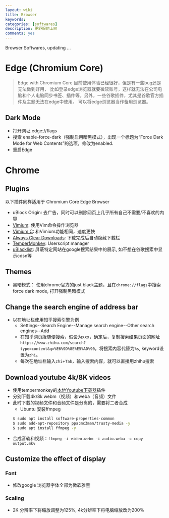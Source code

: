 ```yaml
---
layout: wiki
title: Browser
keywords: 
categories: [softwares]
description: 更舒服的上网
comments: yes
---
```


Browser Softwares, updating ...

# Edge (Chromium Core)

> Edge with Chromium Core 目前使用体验已经很好，但是有一些bug还是无法做到好用， 比如登录edge浏览器就要微软账号，这样就无法在公司电脑和个人电脑同步书签、插件等。另外，一些谷歌插件，尤其是谷歌官方插件及主题无法在edge中使用。 可以将edge浏览器当作备用浏览器。

## Dark Mode
- 打开网址 edge://flags
- 搜索 enable-force-dark（强制启用暗黑模式），出现一个标题为“Force Dark Mode for Web Contents”的选项，修改为enabled.
- 重启Edge

# Chrome

## Plugins

以下插件同样适用于 Chromium Core Edge Browser
- uBlock Origin: 去广告，同时可以删除网页上几乎所有自己不需要/不喜欢的内容
- [Vimium](https://chrome.google.com/webstore/detail/vimium/dbepggeogbaibhgnhhndojpepiihcmeb): 使用Vim命令操作浏览器
- [Vimium C](https://github.com/gdh1995/vimium-c): 和Vimium功能相同，速度更快
- [Always Clear Downloads](https://chrome.google.com/webstore/detail/always-clear-downloads-in/efoelbbfbknfhpmgclpcdbkoieedkkai): 下载完成后自动隐藏下载栏
- [TemperMonkey](https://chrome.google.com/webstore/detail/tampermonkey/dhdgffkkebhmkfjojejmpbldmpobfkfo): Userscript manager
- [uBlacklist](https://chrome.google.com/webstore/detail/ublacklist/pncfbmialoiaghdehhbnbhkkgmjanfhe): 屏蔽特定网站在google搜索结果中的展示, 如不想在谷歌搜索中显示cdsn等

## Themes

- 黑暗模式： 使用chrome官方的just black主题，且在`chrome://flags`中搜索force dark mode, 打开强制黑暗模式

## Change the search engine of address bar
- 以在地址栏使用知乎搜索引擎为例
  - Settings--Search Engine--Manage search engine--Other search engines--Add
  - 在知乎网页版随便搜索，假设为xxx，确定后，复制搜索结果页面的网址`https://www.zhihu.com/search?type=content&q=%E6%9D%8E%E5%AD%90`，将搜索内容代替为`%s`, keyword设置为`zhi`。
  - 每次在地址栏输入`zhi`+`Tab`，输入搜索内容，就可以直接用zhihu搜索


## Download youtube 4k/8K videos
- 使用tempermonkey的[本地Youtube下载器](https://greasyfork.org/zh-CN/scripts/369400-local-youtube-downloader)插件
- 分别下载4k/8k webm（视频）和weba（音频）文件
- 此时下载的视频文件和音频文件是分离的，需要将二者合成
  - Ubuntu 安装ffmpeg
  ```bash
  $ sudo apt install software-properties-common
  $ sudo add-apt-repository ppa:mc3man/trusty-media -y
  $ sudo apt install ffmpeg -y
  ```
- 合成音轨和视频：`ffmpeg -i video.webm -i audio.weba -c copy output.mkv`


## Customize the effect of display

### Font

- 修改google 浏览器字体全部为微软雅黑

### Scaling
- 2K 分辨率下将缩放调整为125%, 4k分辨率下将电脑缩放改为200%
